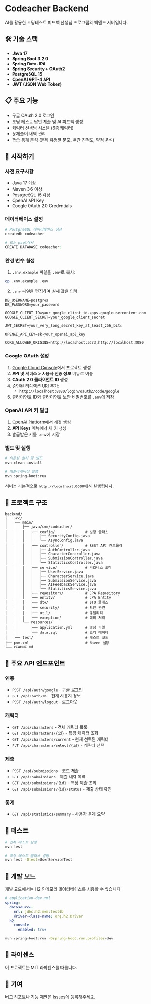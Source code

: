 # Codeacher Backend

AI를 활용한 코딩테스트 피드백 선생님 프로그램의 백엔드 서버입니다.

## 🛠 기술 스택

- **Java 17**
- **Spring Boot 3.2.0**
- **Spring Data JPA**
- **Spring Security + OAuth2**
- **PostgreSQL 15**
- **OpenAI GPT-4 API**
- **JWT (JSON Web Token)**

## 📋 주요 기능

- 구글 OAuth 2.0 로그인
- 코딩 테스트 답안 제출 및 AI 피드백 생성
- 캐릭터 선생님 시스템 (6종 캐릭터)
- 문제풀이 내역 관리
- 학습 통계 분석 (문제 유형별 분포, 주간 진척도, 약점 분석)

## 🚀 시작하기

### 사전 요구사항

- Java 17 이상
- Maven 3.6 이상
- PostgreSQL 15 이상
- OpenAI API Key
- Google OAuth 2.0 Credentials

### 데이터베이스 설정

```bash
# PostgreSQL 데이터베이스 생성
createdb codeacher

# 또는 psql에서
CREATE DATABASE codeacher;
```

### 환경 변수 설정

1. `.env.example` 파일을 `.env`로 복사:
```bash
cp .env.example .env
```

2. `.env` 파일을 편집하여 실제 값을 입력:
```env
DB_USERNAME=postgres
DB_PASSWORD=your_password

GOOGLE_CLIENT_ID=your_google_client_id.apps.googleusercontent.com
GOOGLE_CLIENT_SECRET=your_google_client_secret

JWT_SECRET=your_very_long_secret_key_at_least_256_bits

OPENAI_API_KEY=sk-your_openai_api_key

CORS_ALLOWED_ORIGINS=http://localhost:5173,http://localhost:8080
```

### Google OAuth 설정

1. [Google Cloud Console](https://console.cloud.google.com/)에서 프로젝트 생성
2. **API 및 서비스 > 사용자 인증 정보** 메뉴로 이동
3. **OAuth 2.0 클라이언트 ID** 생성
4. 승인된 리디렉션 URI 추가:
   - `http://localhost:8080/login/oauth2/code/google`
5. 클라이언트 ID와 클라이언트 보안 비밀번호를 `.env`에 저장

### OpenAI API 키 발급

1. [OpenAI Platform](https://platform.openai.com/)에서 계정 생성
2. **API Keys** 메뉴에서 새 키 생성
3. 발급받은 키를 `.env`에 저장

### 빌드 및 실행

```bash
# 의존성 설치 및 빌드
mvn clean install

# 애플리케이션 실행
mvn spring-boot:run
```

서버는 기본적으로 `http://localhost:8080`에서 실행됩니다.

## 📁 프로젝트 구조

```
backend/
├── src/
│   ├── main/
│   │   ├── java/com/codeacher/
│   │   │   ├── config/              # 설정 클래스
│   │   │   │   ├── SecurityConfig.java
│   │   │   │   └── AsyncConfig.java
│   │   │   ├── controller/          # REST API 컨트롤러
│   │   │   │   ├── AuthController.java
│   │   │   │   ├── CharacterController.java
│   │   │   │   ├── SubmissionController.java
│   │   │   │   └── StatisticsController.java
│   │   │   ├── service/             # 비즈니스 로직
│   │   │   │   ├── UserService.java
│   │   │   │   ├── CharacterService.java
│   │   │   │   ├── SubmissionService.java
│   │   │   │   ├── AIFeedbackService.java
│   │   │   │   └── StatisticsService.java
│   │   │   ├── repository/          # JPA Repository
│   │   │   ├── entity/              # JPA Entity
│   │   │   ├── dto/                 # DTO 클래스
│   │   │   ├── security/            # 보안 관련
│   │   │   ├── util/                # 유틸리티
│   │   │   └── exception/           # 예외 처리
│   │   └── resources/
│   │       ├── application.yml      # 설정 파일
│   │       └── data.sql             # 초기 데이터
│   └── test/                        # 테스트 코드
├── pom.xml                          # Maven 설정
└── README.md
```

## 🔌 주요 API 엔드포인트

### 인증
- `POST /api/auth/google` - 구글 로그인
- `GET /api/auth/me` - 현재 사용자 정보
- `POST /api/auth/logout` - 로그아웃

### 캐릭터
- `GET /api/characters` - 전체 캐릭터 목록
- `GET /api/characters/{id}` - 특정 캐릭터 조회
- `GET /api/characters/current` - 현재 선택된 캐릭터
- `PUT /api/characters/select/{id}` - 캐릭터 선택

### 제출
- `POST /api/submissions` - 코드 제출
- `GET /api/submissions` - 제출 내역 목록
- `GET /api/submissions/{id}` - 특정 제출 조회
- `GET /api/submissions/{id}/status` - 제출 상태 확인

### 통계
- `GET /api/statistics/summary` - 사용자 통계 요약

## 🧪 테스트

```bash
# 전체 테스트 실행
mvn test

# 특정 테스트 클래스 실행
mvn test -Dtest=UserServiceTest
```

## 🔧 개발 모드

개발 모드에서는 H2 인메모리 데이터베이스를 사용할 수 있습니다:

```yaml
# application-dev.yml
spring:
  datasource:
    url: jdbc:h2:mem:testdb
    driver-class-name: org.h2.Driver
  h2:
    console:
      enabled: true
```

```bash
mvn spring-boot:run -Dspring-boot.run.profiles=dev
```

## 📝 라이센스

이 프로젝트는 MIT 라이센스를 따릅니다.

## 🤝 기여

버그 리포트나 기능 제안은 Issues에 등록해주세요.


